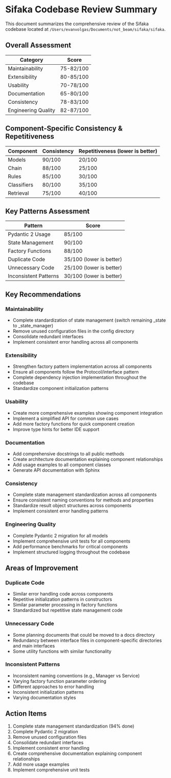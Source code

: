 # Sifaka Codebase Review Summary

This document summarizes the comprehensive review of the Sifaka codebase located at `/Users/evanvolgas/Documents/not_beam/sifaka/sifaka`.

## Overall Assessment

| Category | Score | 
|----------|-------|
| Maintainability | 75-82/100 |
| Extensibility | 80-85/100 |
| Usability | 70-78/100 |
| Documentation | 65-80/100 |
| Consistency | 78-83/100 |
| Engineering Quality | 82-87/100 |

## Component-Specific Consistency & Repetitiveness

| Component | Consistency | Repetitiveness (lower is better) |
|-----------|------------|----------------------------------|
| Models | 90/100 | 20/100 |
| Chain | 88/100 | 25/100 |
| Rules | 85/100 | 30/100 |
| Classifiers | 80/100 | 35/100 |
| Retrieval | 75/100 | 40/100 |

## Key Patterns Assessment

| Pattern | Score | 
|---------|-------|
| Pydantic 2 Usage | 85/100 |
| State Management | 90/100 |
| Factory Functions | 88/100 |
| Duplicate Code | 35/100 (lower is better) |
| Unnecessary Code | 25/100 (lower is better) |
| Inconsistent Patterns | 30/100 (lower is better) |

## Key Recommendations

### Maintainability
- Complete standardization of state management (switch remaining _state to _state_manager)
- Remove unused configuration files in the config directory
- Consolidate redundant interfaces
- Implement consistent error handling across all components

### Extensibility
- Strengthen factory pattern implementation across all components
- Ensure all components follow the Protocol/interface pattern
- Complete dependency injection implementation throughout the codebase
- Standardize component initialization patterns

### Usability
- Create more comprehensive examples showing component integration
- Implement a simplified API for common use cases
- Add more factory functions for quick component creation
- Improve type hints for better IDE support

### Documentation
- Add comprehensive docstrings to all public methods
- Create architecture documentation explaining component relationships
- Add usage examples to all component classes
- Generate API documentation with Sphinx

### Consistency
- Complete state management standardization across all components
- Ensure consistent naming conventions for methods and properties
- Standardize result object structures across components
- Implement consistent error handling patterns

### Engineering Quality
- Complete Pydantic 2 migration for all models
- Implement comprehensive unit tests for all components
- Add performance benchmarks for critical components
- Implement structured logging throughout the codebase

## Areas of Improvement

### Duplicate Code
- Similar error handling code across components
- Repetitive initialization patterns in constructors
- Similar parameter processing in factory functions
- Standardized but repetitive state management code

### Unnecessary Code
- Some planning documents that could be moved to a docs directory
- Redundancy between interface files in component-specific directories and main interfaces
- Some utility functions with similar functionality

### Inconsistent Patterns
- Inconsistent naming conventions (e.g., Manager vs Service)
- Varying factory function parameter ordering
- Different approaches to error handling
- Inconsistent initialization patterns
- Varying documentation styles

## Action Items
1. Complete state management standardization (94% done)
2. Complete Pydantic 2 migration
3. Remove unused configuration files
4. Consolidate redundant interfaces
5. Implement consistent error handling
6. Create comprehensive documentation explaining component relationships
7. Add more usage examples
8. Implement comprehensive unit tests
